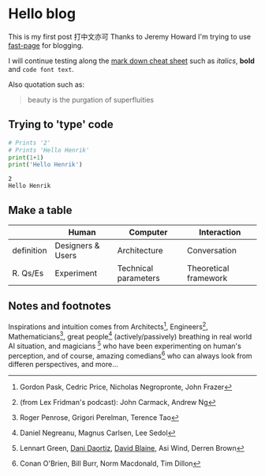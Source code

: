 # Hello blog

This is my first post 打中文亦可
Thanks to Jeremy Howard I'm trying to use [fast-page](https://www.fast.ai/posts/2019-05-13-blogging-advice.html) for blogging.

I will continue testing along the [mark down cheat sheet](https://www.markdownguide.org/cheat-sheet/) such as *italics*, **bold** and `code font text`.

Also quotation such as:
> beauty is the purgation of superfluities


## Trying to 'type' code

```python
# Prints '2'
# Prints 'Hello Henrik'
print(1+1)
print('Hello Henrik')
```

    2
    Hello Henrik

## Make a table

| | Human | Computer | Interaction |
|-|-|-|-|
|definition| Designers & Users | Architecture | Conversation |
|R. Qs/Es| Experiment | Technical parameters | Theoretical framework |

## Notes and footnotes
Inspirations and intuition comes from Architects[^1], Engineers[^2], Mathematicians[^3], great people[^4] (actively/passively) breathing in real world AI situation, and magicians [^5] who have been experimenting on human's perception, and of course, amazing comedians[^6] who can always look from differen perspectives, and more...
[^1]: Gordon Pask, Cedric Price, Nicholas Negropronte, John Frazer
[^2]: (from Lex Fridman's podcast): John Carmack, Andrew Ng 
[^3]: Roger Penrose, Grigori Perelman, Terence Tao
[^4]: Daniel Negreanu, Magnus Carlsen, Lee Sedol
[^5]: Lennart Green, [Dani Daortiz](https://www.youtube.com/watch?v=M9DbfYA2K0I), [David Blaine](https://www.youtube.com/watch?v=ifx9yA3Y9KA), Asi Wind, Derren Brown
[^6]: Conan O'Brien, Bill Burr, Norm Macdonald, Tim Dillon
